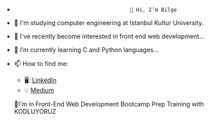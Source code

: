 -                                          👋 Hi, I’m Bilge
- 🏫 I'm studying computer engineering at Istanbul Kultur University.
- 👀 I've recently become interested in front end web development...
- 🌱 I’m currently learning C and Python languages...
- 📫 How to find me: 
  - 🖥️: [LinkedIn](https://www.linkedin.com/in/bilge-demir/)
  - :bulb: [Medium ](https://medium.com/@bilgedemirr)
  
  
  🚀I'm in Front-End Web Development Bootcamp Prep Training with KODLUYORUZ
  
  <!---[![Top Langs](https://github-readme-stats.vercel.app/api/top-langs/?username=bilgedemir)](https://github.com/bilgedemir/github-readme-stats)--->


<!---
bilgedemir/bilgedemir is a ✨ special ✨ repository because its `README.md` (this file) appears on your GitHub profile.
You can click the Preview link to take a look at your changes.
--->
